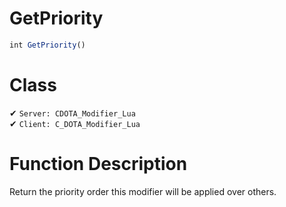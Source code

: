 # GetPriority
```js
int GetPriority()
```
# Class
✔ `Server: CDOTA_Modifier_Lua`  
✔ `Client: C_DOTA_Modifier_Lua`  

# Function Description
Return the priority order this modifier will be applied over others.
